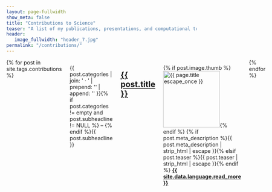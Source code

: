```yaml
---
layout: page-fullwidth
show_meta: false
title: "Contributions to Science"
teaser: "A list of my publications, presentations, and computational tools."
header:
   image_fullwidth: "header_7.jpg"
permalink: "/contributions/"
---
```

<div class="row">
	<div class="medium-8 columns t30">
        {% for post in site.tags.contributions %}
        <div class="row">
            <div class="small-12 columns b60">
            <p class="subheadline">{{ post.categories | join: ' &middot; ' | prepend: '<span class="subheader">' | append: '</span>' }}{% if post.categories != empty and post.subheadline != NULL %} – {% endif %}{{ post.subheadline }}</p>
            <h2><a href="{{ site.url }}{{ site.baseurl }}{{ post.url }}">{{ post.title }}</a></h2>
            <p>
                {% if post.image.thumb %}<a href="{{ site.url }}{{ site.baseurl }}{{ post.url }}" title="{{ post.title | escape_once }}"><img src="{{ site.urlimg }}{{ post.image.thumb }}" class="alignleft" width="150" height="150" alt="{{ page.title escape_once }}"></a>{% endif %}
                {% if post.meta_description %}{{ post.meta_description | strip_html | escape }}{% elsif post.teaser %}{{ post.teaser | strip_html | escape }}{% endif %}
                <a href="{{ site.url }}{{ site.baseurl }}{{ post.url }}" title="{{ site.data.language.read }} {{ post.title | escape_once }}"><strong>{{ site.data.language.read_more }}</strong></a>
            </p>
            </div><!-- /.small-12.columns -->
        </div><!-- /.row -->
        {% endfor %}
	</div><!-- /.medium-7.columns -->
</div><!-- /.row -->
